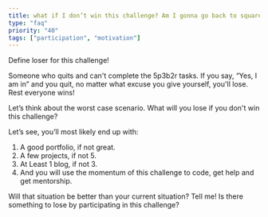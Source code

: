 ```yaml
---
title: what if I don’t win this challenge? Am I gonna go back to square one?
type: "faq"
priority: "40"
tags: ["participation", "motivation"]
---
```


Define loser for this challenge!

Someone who quits and can't complete the 5p3b2r tasks. If you say, “Yes, I am in” and you quit, no matter what excuse you give yourself, you'll lose. Rest everyone wins!

Let’s think about the worst case scenario. What will you lose if you don't win this challenge?

Let’s see, you’ll most likely end up with:
1. A good portfolio, if not great.
2. A few projects, if not 5.
3. At Least 1 blog, if not 3.
4. And you will use the momentum of this challenge to code, get help and get mentorship.

Will that situation be better than your current situation? Tell me! Is there something to lose by participating in this challenge?


